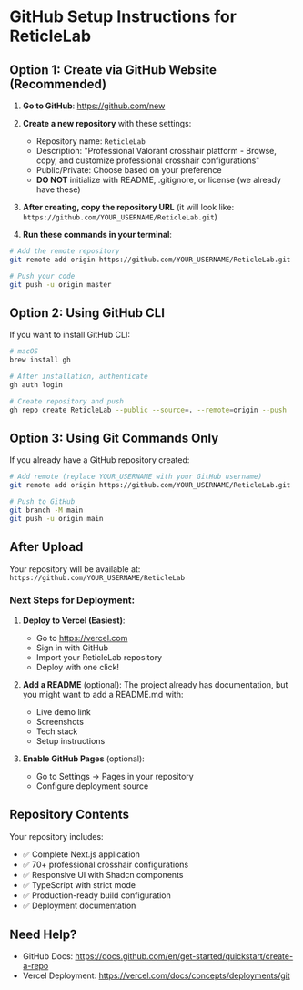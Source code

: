 # GitHub Setup Instructions for ReticleLab

## Option 1: Create via GitHub Website (Recommended)

1. **Go to GitHub**: https://github.com/new
2. **Create a new repository** with these settings:
   - Repository name: `ReticleLab`
   - Description: "Professional Valorant crosshair platform - Browse, copy, and customize professional crosshair configurations"
   - Public/Private: Choose based on your preference
   - **DO NOT** initialize with README, .gitignore, or license (we already have these)

3. **After creating, copy the repository URL** (it will look like: `https://github.com/YOUR_USERNAME/ReticleLab.git`)

4. **Run these commands in your terminal**:
```bash
# Add the remote repository
git remote add origin https://github.com/YOUR_USERNAME/ReticleLab.git

# Push your code
git push -u origin master
```

## Option 2: Using GitHub CLI

If you want to install GitHub CLI:

```bash
# macOS
brew install gh

# After installation, authenticate
gh auth login

# Create repository and push
gh repo create ReticleLab --public --source=. --remote=origin --push
```

## Option 3: Using Git Commands Only

If you already have a GitHub repository created:

```bash
# Add remote (replace YOUR_USERNAME with your GitHub username)
git remote add origin https://github.com/YOUR_USERNAME/ReticleLab.git

# Push to GitHub
git branch -M main
git push -u origin main
```

## After Upload

Your repository will be available at:
`https://github.com/YOUR_USERNAME/ReticleLab`

### Next Steps for Deployment:

1. **Deploy to Vercel (Easiest)**:
   - Go to https://vercel.com
   - Sign in with GitHub
   - Import your ReticleLab repository
   - Deploy with one click!

2. **Add a README** (optional):
   The project already has documentation, but you might want to add a README.md with:
   - Live demo link
   - Screenshots
   - Tech stack
   - Setup instructions

3. **Enable GitHub Pages** (optional):
   - Go to Settings → Pages in your repository
   - Configure deployment source

## Repository Contents

Your repository includes:
- ✅ Complete Next.js application
- ✅ 70+ professional crosshair configurations  
- ✅ Responsive UI with Shadcn components
- ✅ TypeScript with strict mode
- ✅ Production-ready build configuration
- ✅ Deployment documentation

## Need Help?

- GitHub Docs: https://docs.github.com/en/get-started/quickstart/create-a-repo
- Vercel Deployment: https://vercel.com/docs/concepts/deployments/git